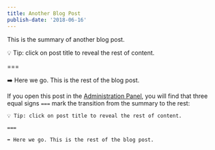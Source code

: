 ```yaml
---
title: Another Blog Post
publish-date: '2018-06-16'
---
```

This is the summary of another blog post.

💡 Tip: click on post title to reveal the rest of content.

===

➡️ Here we go. This is the rest of the blog post.

If you open this post in the [Administration Panel](/admin), you will find that three equal signs `===` mark the transition from the summary to the rest:

```
💡 Tip: click on post title to reveal the rest of content.

===

➡️ Here we go. This is the rest of the blog post.
```
